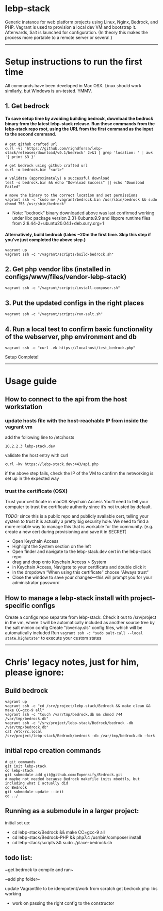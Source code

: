 # lebp-stack
Generic instance for web platform projects using Linux, Nginx, Bedrock, and PHP. Vagrant is used to provision a local dev VM and bootstrap it. Afterwards, Salt is launched for configuration. (In theory this makes the process more portable to a remote server or several.)

---
# Setup instructions to run the first time
All commands have been developed in Mac OSX. Linux should work similarly, but Windows is un-tested. YMMV.

## 1. Get bedrock
#### To save setup time by avoiding building bedrock, download the bedrock binary from the latest lebp-stack release. Run these commands from the lebp-stack repo root, using the URL from the first command as the input to the second command.
```
# get github crafted url
curl -vl 'https://github.com/righdforsa/lebp-stack/releases/download/v0.1/bedrock' 2>&1 | grep 'location: ' | awk '{ print $3 }'

# get bedrock using github crafted url
curl -o bedrock.bin "<url>"

# validate (approximately) a successful download
test -s bedrock.bin && echo "Download Success" || echo "Download Failed"

# move the binary to the correct location and set permissions
vagrant ssh -c "sudo mv /vagrant/bedrock.bin /usr/sbin/bedrock && sudo chmod 755 /usr/sbin/bedrock"
```
* Note: "bedrock" binary downloaded above was last confirmed working under libc package version 2.31-0ubuntu9.9 and libpcre runtime files from 2:8.44-2+ubuntu20.04.1+deb.sury.org+1 

#### Alternatively, build bedrock (takes ~20m the first time. Skip this step if you've just completed the above step.)
```
vagrant up
vagrant ssh -c "/vagrant/scripts/build-bedrock.sh"
```

## 2. Get php vendor libs (installed in configs/www/files/vendor-lebp-stack)
```
vagrant ssh -c "/vagrant/scripts/install-composer.sh"
```

## 3. Put the updated configs in the right places
```
vagrant ssh -c "/vagrant/scripts/run-salt.sh"
```

## 4. Run a local test to confirm basic functionality of the webserver, php environment and db
```
vagrant ssh -c "curl -vk https://localhost/test_bedrock.php"
```

Setup Complete!

---
# Usage guide

## How to connect to the api from the host workstation
### update hosts file with the host-reachable IP from inside the vagrant vm
add the following line to /etc/hosts
```
10.2.2.3 lebp-stack.dev
```

validate the host entry with curl
```
curl -kv https://lebp-stack.dev:443/api.php
```

if the above step fails, check the IP of the VM to confirm the networking is set up in the expected way

### trust the certificate (OSX)
Trust your certificate in macOS Keychain Access
You’ll need to tell your computer to trust the certificate authority since it’s not trusted by default.

*TODO:* since this is a public repo and publicly available cert, telling your system to trust it is actually a pretty big security hole. We need to find a more reliable way to manage this that is workable for the community. (e.g. create a new cert during provisioning and save it in SECRET)

- Open Keychain Access
- Highlight the System section on the left
- Open finder and navigate to the lebp-stack.dev cert in the lebp-stack repo
- drag and drop onto Keychain Access > System
- in Keychain Access, Navigate to your certificate and double click it
- In the dropdown “When using this certificate” choose “Always trust“
- Close the window to save your changes—this will prompt you for your administrator password

## How to manage a lebp-stack install with project-specific configs
Create a configs repo separate from lebp-stack.
Check it out to /srv/project in the vm, where it will be automatically included as another source tree by the salt minion config
Create "<role>/overlay.sls" config files, which will be automatically included
Run `vagrant ssh -c "sudo salt-call --local state.highstate"` to execute your custom states

---
# Chris' legacy notes, just for him, please ignore:
## Build bedrock
```
vagrant up
vagrant ssh -c "cd /srv/project/lebp-stack/Bedrock && make clean && make CC=gcc-9 all"
vagrant ssh -c "touch /var/tmp/bedrock.db && chmod 744 /var/tmp/bedrock.db"
vagrant ssh -c "/srv/project/lebp-stack/Bedrock/bedrock -db /var/tmp/bedrock.db" 
cat /etc/rc.local
/srv/project/lebp-stack/Bedrock/bedrock -db /var/tmp/bedrock.db -fork
```

## initial repo creation commands
```
# git commands
git init lebp-stack
cd lebp-stack
git submodule add git@github.com:Expensify/Bedrock.git
# maybe not needed because Bedrock makefile inits mbedtls, but including what I actually did
cd Bedrock
git submodule update --init
cd ../
```

## Running as a submodule in a larger project:
initial set up:
 - cd lebp-stack/Bedrock && make CC=gcc-9 all
 - cd lebp-stack/Bedrock-PHP && php7.4 /usr/bin/composer install
 - cd lebp-stack/scripts && sudo ./place-bedrock.sh

## todo list:
~get bedrock to compile and run~

~add php folder~

update Vagrantfile to be idempotent/work from scratch
get bedrock php libs working
  - work on passing the right config to the constructor

